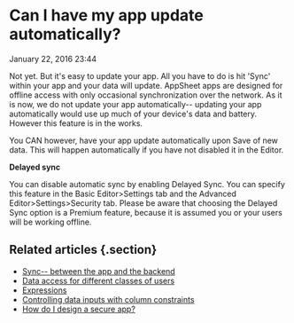 #  Can I have my app update automatically?


January 22, 2016 23:44

Not yet. But it's easy to update your app. All you have to do is hit 'Sync'
within your app and your data will update. AppSheet apps are designed for
offline access with only occasional synchronization over the network. As it is
now, we do not update your app automatically-- updating your app automatically
would use up much of your device's data and battery. However this feature is
in the works.

You CAN however, have your app update automatically upon Save of new data.
This will happen automatically if you have not disabled it in the Editor.



**Delayed sync**

You can disable automatic sync by enabling Delayed Sync. You can specify this
feature in the Basic Editor>Settings tab and the Advanced
Editor>Settings>Security tab. Please be aware that choosing the Delayed Sync
option is a Premium feature, because it is assumed you or your users will be
working offline.

  
## Related articles {.section}

  * [Sync-- between the app and the backend](Sync-between-the-app-and-the-backend)
  * [Data access for different classes of users](Data-access-for-different-classes-of-users)
  * [Expressions](Expressions)
  * [Controlling data inputs with column constraints](Controlling-data-inputs-with-column-constraints)
  * [How do I design a secure app?](How-do-I-design-a-secure-app-)

